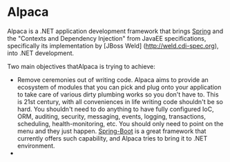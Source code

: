 # Alpaca
Alpaca is a .NET application development framework that brings [Spring](spring.io) and the "Contexts and Dependency Injection" from JavaEE specifications, specifically its implementation by [JBoss Weld] (http://weld.cdi-spec.org), into .NET development. 

Two main objectives thatAlpaca is trying to achieve:
* Remove ceremonies out of writing code. Alpaca aims to provide an ecosystem of modules that you can pick and plug onto your application to take care of various dirty plumbing works so you don't have to. This is 21st century, with all conveniences in life writing code shouldn't be so hard. You shouldn't need to do anything to have fully configured IoC, ORM, auditing, security, messaging, events, logging, transactions, scheduling, health-monitoring, etc. You should only need to point on the menu and they just happen. [Spring-Boot](http://projects.spring.io/spring-boot/) is a great framework that currently offers such capability, and Alpaca tries to bring it to .NET environment.
* 
